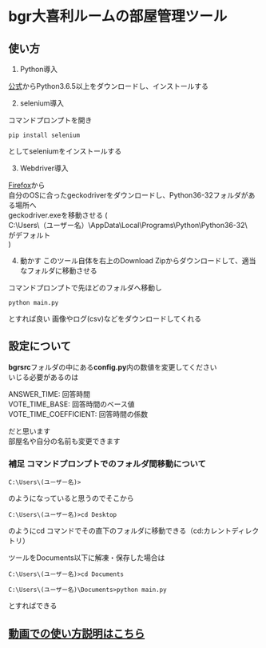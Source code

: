 # bgr大喜利ルームの部屋管理ツール

## 使い方


1. Python導入  
  
[公式](https://www.python.org/)からPython3.6.5以上をダウンロードし、インストールする  


2. selenium導入
  
コマンドプロンプトを開き
```
pip install selenium
```
としてseleniumをインストールする
  

3. Webdriver導入  
  
[Firefox](https://github.com/mozilla/geckodriver/releases)から  
自分のOSに合ったgeckodriverをダウンロードし、Python36-32フォルダがある場所へ  
geckodriver.exeを移動させる
(  
C:\Users\（ユーザー名）\AppData\Local\Programs\Python\Python36-32\  
がデフォルト  
) 
  

4. 動かす
このツール自体を右上のDownload Zipからダウンロードして、適当なフォルダに移動させる  

コマンドプロンプトで先ほどのフォルダへ移動し

```
python main.py
```

とすれば良い 
画像やログ(csv)などをダウンロードしてくれる
  
  

## 設定について  
**bgrsrc**フォルダの中にある**config.py**内の数値を変更してください  
いじる必要があるのは  
   
ANSWER_TIME: 回答時間  
VOTE_TIME_BASE: 回答時間のベース値  
VOTE_TIME_COEFFICIENT: 回答時間の係数
  
だと思います  
部屋名や自分の名前も変更できます  


  
### 補足 コマンドプロンプトでのフォルダ間移動について  
```
C:\Users\(ユーザー名)>
```

のようになっていると思うのでそこから  

```
C:\Users\(ユーザー名)>cd Desktop
```

のようにcd コマンドでその直下のフォルダに移動できる（cd:カレントディレクトリ） 

ツールをDocuments以下に解凍・保存した場合は

```
C:\Users\(ユーザー名)>cd Documents

C:\Users\(ユーザー名)\Documents>python main.py
```

とすればできる  
  
## [動画での使い方説明はこちら](https://drive.google.com/open?id=1ZOGK6FnQBi_bLlsgZwTa4PfUD0OtG6D7)